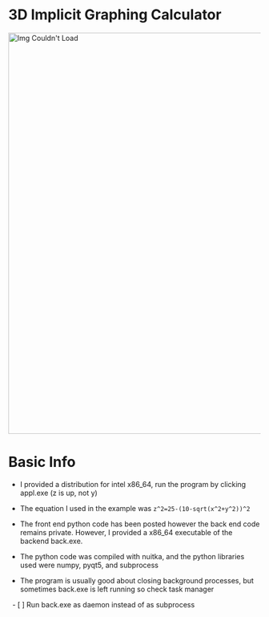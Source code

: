 # 3D Implicit Graphing Calculator

<img src="https://user-images.githubusercontent.com/60249504/136651126-91e6ee99-4b8d-4b79-a563-aeed1d048aff.gif" alt="Img Couldn't Load" width="800">

# Basic Info

- I provided a distribution for intel x86_64, run the program by clicking appl.exe (z is up, not y)

- The equation I used in the example was ``` z^2=25-(10-sqrt(x^2+y^2))^2 ```

- The front end python code has been posted however the back end code remains private. However, I provided a x86_64 executable of the backend back.exe.

- The python code was compiled with nuitka, and the python libraries used were numpy, pyqt5, and subprocess

- The program is usually good about closing background processes, but sometimes back.exe is left running so check task manager

&nbsp; - [ ] Run back.exe as daemon instead of as subprocess
